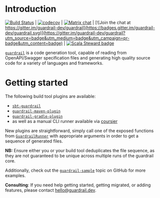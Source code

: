 Introduction
===

[![Build Status](https://github.com/guardrail-dev/guardrail/workflows/CI/badge.svg)](https://github.com/guardrail-dev/guardrail/actions?query=workflow%3A%22CI%22) | [![codecov](https://codecov.io/gh/guardrail-dev/guardrail/branch/master/graph/badge.svg?token=ssLYYkVBgv)](https://codecov.io/gh/guardrail-dev/guardrail) | [![Matrix chat](https://img.shields.io/matrix/guardrail:matrix.org.svg?label=matrix&server_fqdn=matrix.org)](https://matrix.to/#/#guardrail:matrix.org) | [![Join the chat at https://gitter.im/guardrail-dev/guardrail](https://badges.gitter.im/guardrail-dev/guardrail.svg)](https://gitter.im/guardrail-dev/guardrail?utm_source=badge&utm_medium=badge&utm_campaign=pr-badge&utm_content=badge) | [![Scala Steward badge](https://img.shields.io/badge/Scala_Steward-helping-blue.svg?style=flat&logo=data:image/png;base64,iVBORw0KGgoAAAANSUhEUgAAAA4AAAAQCAMAAAARSr4IAAAAVFBMVEUAAACHjojlOy5NWlrKzcYRKjGFjIbp293YycuLa3pYY2LSqql4f3pCUFTgSjNodYRmcXUsPD/NTTbjRS+2jomhgnzNc223cGvZS0HaSD0XLjbaSjElhIr+AAAAAXRSTlMAQObYZgAAAHlJREFUCNdNyosOwyAIhWHAQS1Vt7a77/3fcxxdmv0xwmckutAR1nkm4ggbyEcg/wWmlGLDAA3oL50xi6fk5ffZ3E2E3QfZDCcCN2YtbEWZt+Drc6u6rlqv7Uk0LdKqqr5rk2UCRXOk0vmQKGfc94nOJyQjouF9H/wCc9gECEYfONoAAAAASUVORK5CYII=)](https://scala-steward.org)

[`guardrail`](https://github.com/guardrail-dev/guardrail) is a code generation tool, capable of reading from OpenAPI/Swagger specification files and generating high quality source code for a variety of languages and frameworks.

Getting started
===

The following build tool plugins are available:

- [`sbt-guardrail`](https://github.com/guardrail-dev/sbt-guardrail)
- [`guardrail-maven-plugin`](https://github.com/guardrail-dev/guardrail-maven-plugin)
- [`guardrail-gradle-plugin`](https://github.com/guardrail-dev/guardrail-gradle-plugin)
- as well as a manual CLI runner available via [coursier](cli.md)

New plugins are straightforward, simply call one of the exposed functions from
[`GuardrailRunner`](https://github.com/guardrail-dev/guardrail/blob/master/modules/core/src/main/scala/dev/guardrail/runner/GuardrailRunner.scala)
with appropriate arguments in order to get a sequence of generated files.

**NB:** Ensure either you or your build tool deduplicates the file sequence, as
they are not guaranteed to be unique across multiple runs of the guardrail core.

Additionally, check out the [`guardrail-sample`](https://github.com/topics/guardrail-sample) topic on GitHub for more examples.

**Consulting**: If you need help getting started, getting migrated, or adding features, please contact [hello@guardrail.dev](mailto:hello@guardrail.dev).
